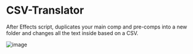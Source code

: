 # CSV-Translator
After Effects script, duplicates your main comp and pre-comps into a new folder and changes all the text inside based on a CSV. 

![image](https://user-images.githubusercontent.com/20384923/117555702-664f8f00-b059-11eb-966f-fba9e0bf80f3.png)
